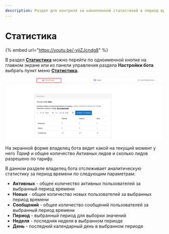 ```yaml
---
description: Раздел для контроля за накопленной статистикой в период времени.
---
```


# Статистика

{% embed url="https://youtu.be/-yjiZJcndg8" %}

В раздел [**Статистика**](https://app.metabot24.com/stat) можно перейти по одноименной кнопке на главном экране или из панели управления раздела **Настройки бота** выбрать пункт меню [**Статистика**](https://app.metabot24.com/stat)**.**

![&#x420;&#x430;&#x437;&#x434;&#x435;&#x43B; &#x421;&#x442;&#x430;&#x442;&#x438;&#x441;&#x442;&#x438;&#x43A;&#x430;](../.gitbook/assets/izobrazhenie%20%28412%29.png)

На экранной форме владелец бота видит какой на текущий момент у него _Тариф_ и общее количество _Активных лидов_ и сколько лидов разрешено по тарифу.

В данном разделе владелец бота отслеживает аналитическую статистику за период времени по следующим параметрам:

* **Активных** - общее количество активных пользователей за выбранный период времени
* **Новых** - общее количество новых пользователей за выбранных период времени
* **Сообщений** - общее количество сообщений пользователей за выбранный период времени
* **Период** - выбранный период для выборки значений
* **Неделя** - последняя неделя в выбранном периоде
* **День** - последний календарный день в выбранном периоде

